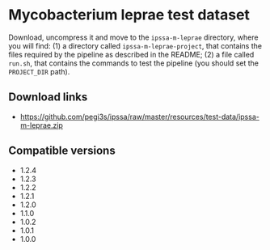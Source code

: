 # Mycobacterium leprae test dataset

Download, uncompress it and move to the `ipssa-m-leprae` directory, where you will find: (1) a directory called `ipssa-m-leprae-project`, that contains the files required by the pipeline as described in the README; (2) a file called `run.sh`, that contains the commands to test the pipeline (you should set the `PROJECT_DIR` path).

## Download links

- https://github.com/pegi3s/ipssa/raw/master/resources/test-data/ipssa-m-leprae.zip

## Compatible versions

- 1.2.4
- 1.2.3
- 1.2.2
- 1.2.1
- 1.2.0
- 1.1.0
- 1.0.2
- 1.0.1
- 1.0.0
